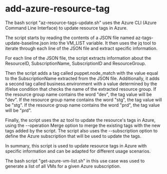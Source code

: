 # add-azure-resource-tag

The bash script "az-resource-tags-update.sh" uses the Azure CLI (Azure Command Line Interface) to update resource tags in Azure.

The script starts by reading the contents of a JSON file named az-tags-update-baseline.json into the VM_LIST variable. It then uses the jq tool to iterate through each line of the JSON file and extract specific information.

For each line of the JSON file, the script extracts information about the ResourceID, SubscriptionName, SubscriptionID and ResourceGroup.

Then the script adds a tag called puppet.node_match with the value equal to the SubscriptionName extracted from the JSON file. Additionally, it adds a second tag called business.environment with a value determined by the if/else condition that checks the name of the extracted resource group. If the resource group name contains the word "dev", the tag value will be "dev". If the resource group name contains the word "stg", the tag value will be "stg". If the resource group name contains the word "prd", the tag value will be "prd".

Finally, the script uses the az tool to update the resource's tags in Azure, using the --operation Merge option to merge the existing tags with the new tags added by the script. The script also uses the --subscription option to define the Azure subscription that will be used to update the tags.

In summary, this script is used to update resource tags in Azure with specific information and can be adapted for different usage scenarios.


The bash script "get-azure-vm-list.sh" in this use case was used to generate a list of all VMs for a given Azure subscription.
